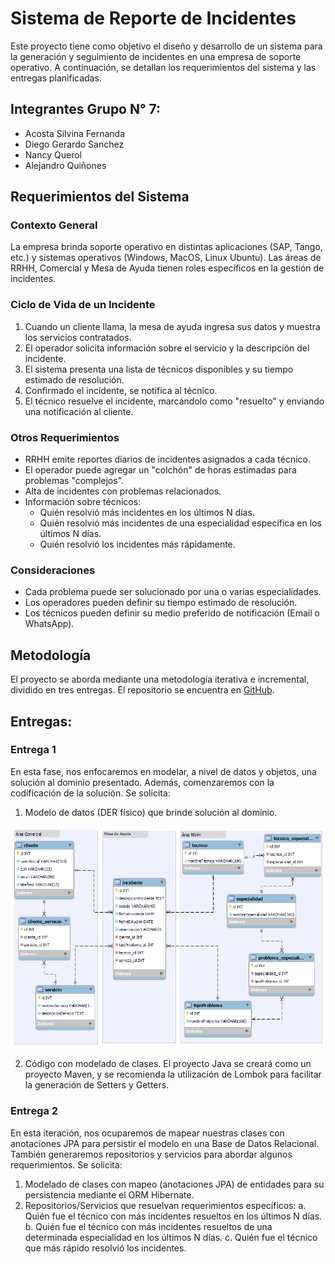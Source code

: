 # Sistema de Reporte de Incidentes

Este proyecto tiene como objetivo el diseño y desarrollo de un sistema para la generación y seguimiento de incidentes en una empresa de soporte operativo. A continuación, se detallan los requerimientos del sistema y las entregas planificadas.

## Integrantes Grupo N° 7:

   - Acosta Silvina Fernanda
   - Diego Gerardo Sanchez
   - Nancy Querol
   - Alejandro Quiñones

## Requerimientos del Sistema

### Contexto General

La empresa brinda soporte operativo en distintas aplicaciones (SAP, Tango, etc.) y sistemas operativos (Windows, MacOS, Linux Ubuntu). Las áreas de RRHH, Comercial y Mesa de Ayuda tienen roles específicos en la gestión de incidentes.

### Ciclo de Vida de un Incidente

1. Cuando un cliente llama, la mesa de ayuda ingresa sus datos y muestra los servicios contratados.
2. El operador solicita información sobre el servicio y la descripción del incidente.
3. El sistema presenta una lista de técnicos disponibles y su tiempo estimado de resolución.
4. Confirmado el incidente, se notifica al técnico.
5. El técnico resuelve el incidente, marcándolo como "resuelto" y enviando una notificación al cliente.

### Otros Requerimientos

- RRHH emite reportes diarios de incidentes asignados a cada técnico.
- El operador puede agregar un "colchón" de horas estimadas para problemas "complejos".
- Alta de incidentes con problemas relacionados.
- Información sobre técnicos:
  - Quién resolvió más incidentes en los últimos N días.
  - Quién resolvió más incidentes de una especialidad específica en los últimos N días.
  - Quién resolvió los incidentes más rápidamente.

### Consideraciones

- Cada problema puede ser solucionado por una o varias especialidades.
- Los operadores pueden definir su tiempo estimado de resolución.
- Los técnicos pueden definir su medio preferido de notificación (Email o WhatsApp).

## Metodología

El proyecto se aborda mediante una metodología iterativa e incremental, dividido en tres entregas. El repositorio se encuentra en [GitHub](https://github.com/nancy091965/TP-EQUIPO-7-COM-120).

## Entregas:

### Entrega 1

En esta fase, nos enfocaremos en modelar, a nivel de datos y objetos, una solución al dominio presentado. Además, comenzaremos con la codificación de la solución. Se solicita:

1. Modelo de datos (DER físico) que brinde solución al dominio.

![Diagrama DER](./Diagrama_DER_fisico_reporte_Incidentes.png)

2. Código con modelado de clases. El proyecto Java se creará como un proyecto Maven, y se recomienda la utilización de Lombok para facilitar la generación de Setters y Getters.

### Entrega 2

En esta iteración, nos ocuparemos de mapear nuestras clases con anotaciones JPA para persistir el modelo en una Base de Datos Relacional. También generaremos repositorios y servicios para abordar algunos requerimientos. Se solicita:

1. Modelado de clases con mapeo (anotaciones JPA) de entidades para su persistencia mediante el ORM Hibernate.
2. Repositorios/Servicios que resuelvan requerimientos específicos:
   a. Quién fue el técnico con más incidentes resueltos en los últimos N días.
   b. Quién fue el técnico con más incidentes resueltos de una determinada especialidad en los últimos N días.
   c. Quién fue el técnico que más rápido resolvió los incidentes.
